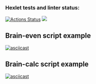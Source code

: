 ### Hexlet tests and linter status:
[![Actions Status](https://github.com/iwatkot/python-project-49/workflows/hexlet-check/badge.svg)](https://github.com/iwatkot/python-project-49/actions) <a href="https://codeclimate.com/github/iwatkot/python-project-49/maintainability"><img src="https://api.codeclimate.com/v1/badges/80271090387fb34aaa7e/maintainability" /></a>

## Brain-even script example
[![asciicast](https://asciinema.org/a/XFXRk4Sdzfgs5JC7ZuBtU88Ln.svg)](https://asciinema.org/a/XFXRk4Sdzfgs5JC7ZuBtU88Ln)

## Brain-calc script example
[![asciicast](https://asciinema.org/a/U6h9WfhPQMH7d6ZcQoqRn3pAY.svg)](https://asciinema.org/a/U6h9WfhPQMH7d6ZcQoqRn3pAY)